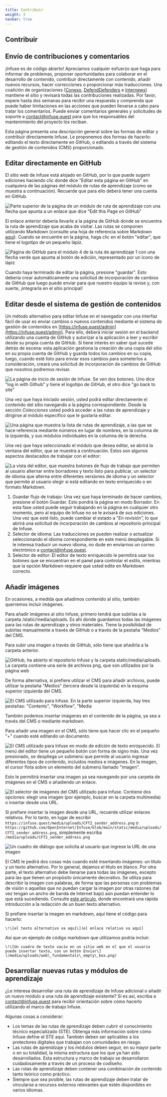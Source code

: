 ```yaml
---
title: Contribuir
weight: 3
navbar: true
---
```


## **Contribuir**

## **Envío de contribuciones y comentarios**

¡Infuse es de código abierto\! Apreciamos cualquier esfuerzo que haga para informar de problemas, proponer oportunidades para colaborar en el desarrollo de contenido, contribuir directamente con contenido, añadir nuevos recursos, hacer correcciones o proporcionar más traducciones. Una coalición de organizaciones ([Conexo](https://conexo.org/), [DefendDefenders](https://defenddefenders.org/) e [Internews](https://internews.org/)) mantiene el sitio y revisará todas las contribuciones realizadas. Por favor, espere hasta dos semanas para recibir una respuesta y comprenda que puede haber limitaciones en las acciones que pueden llevarse a cabo para tratar los comentarios. Puede enviar comentarios generales y solicitudes de soporte a contact@infuse.quest para que los responsables del mantenimiento del proyecto los reciban.

Esta página presenta una descripción general sobre las formas de editar y contribuir directamente Infuse. Le proponemos dos formas de hacerlo: editando el texto directamente en GitHub, o editando a través del sistema de gestión de contenidos (CMS) proporcionado.

## **Editar directamente en GitHub**

El sitio web de Infuse está alojado en GitHub, por lo que puede sugerir ediciones haciendo clic donde dice "Editar esta página en GitHub" en cualquiera de las páginas del módulo de rutas de aprendizaje (como se muestra a continuación). Recuerde que para ello deberá tener una cuenta en GitHub.

![Parte superior de la página de un módulo de ruta de aprendizaje con una flecha que apunta a un enlace que dice "Edit this Page on GitHub" ](/media/uploads/contribute-1.png)

El enlace anterior debería llevarle a la página de GitHub donde se encuentra la ruta de aprendizaje que acaba de visitar. Las rutas se componen utilizando Markdown (consulte una hoja de referencia sobre Markdown [aquí](https://www.markdownguide.org/basic-syntax/)). Cuando se encuentre en la página, haga clic en el botón "editar", que tiene el logotipo de un pequeño lápiz.

![Página de GitHub para el módulo 4 de la ruta de aprendizaje 1 con una flecha verde que apunta al botón de edición, representado por un ícono de lápiz](/media/uploads/contribute-2.png)

Cuando haya terminado de editar la página, presione "guardar". Esto debería crear automáticamente una solicitud de incorporación de cambios de GitHub que luego puede enviar para que nuestro equipo la revise y, con suerte, ¡integrarla en el sitio principal\!

## **Editar desde el sistema de gestión de contenidos**

Un método alternativo para editar Infuse en el navegador con una interfaz fácil de usar es enviar cambios o nuevos contenidos mediante el sistema de gestión de contenidos en [https://infuse.quest/admin](https://infuse.quest/admin). Para ello, deberá iniciar sesión en el backend utilizando una cuenta de GitHub y autorizar a la aplicación a leer y escribir desde su propia cuenta de GitHub. Si tiene interés en saber qué sucede detrás de escena: esta aplicación gestiona la creación de una copia del sitio en su propia cuenta de GitHub y guarda todos los cambios en su copia, luego, cuando esté listo para enviar esos cambios para someterlos a consideración, creará una solicitud de incorporación de cambios de GitHub que nosotros podremos revisar.

![La página de inicio de sesión de Infuse. Se ven dos botones. Uno dice "log in with Github" y tiene el logotipo de GitHub, el otro dice "go back to site"](/media/uploads/contribute-3.png)

Una vez que haya iniciado sesión, usted podrá editar directamente el contenido del sitio navegando a la página correspondiente. Desde la sección *Colecciones* usted podrá acceder a las rutas de aprendizaje y dirigirse al módulo específico que le gustaría editar.

![Una página que muestra la lista de rutas de aprendizaje, a las que se hace referencia mediante números en lugar de nombres, en la columna de la izquierda, y sus módulos individuales en la columna de la derecha.](/media/uploads/contribute-4.png)

Una vez que haya seleccionado el módulo que desea editar, se abrirá la ventana del editor, que se muestra a continuación. Estos son algunos aspectos destacados de trabajar con el editor:

![La vista del editor, que muestra botones de flujo de trabajo que permiten al usuario alternar entre borradores y texto listo para publicar, un selector de idioma que alterna entre diferentes versiones de idioma y un selector que permite al usuario elegir si está editando en texto enriquecido o en formato Markdown.](/media/uploads/contribute-5.png)

1. Guardar flujo de trabajo: Una vez que haya terminado de hacer cambios, presione el botón Guardar. Esto pondrá la página en modo Borrador. En esta fase usted puede seguir trabajando en la página en cualquier otro momento, pero al equipo de Infuse no se le avisará de sus ediciones. Una vez que esté listo, puede cambiar el estado a "*En revisión",* lo que abrirá una solicitud de incorporación de cambios al repositorio principal de Infuse.  
2. Selector de idioma: Las traducciones se pueden realizar o actualizar seleccionando el idioma correspondiente en este menú desplegable. Si le interesa traducir un nuevo idioma, no dude en enviarnos un correo electrónico a contact@infuse.quest.  
3. Selector de editor: El editor de texto enriquecido le permitirá usar los botones que se encuentran en el panel para controlar el estilo, mientras que la opción Markdown requiere que usted edite en Markdown correcto.

## **Añadir imágenes**

En ocasiones, a medida que añadimos contenido al sitio, también querremos incluir imágenes.

Para añadir imágenes al sitio Infuse, primero tendrá que subirlas a la carpeta /static/media/uploads. Es ahí donde guardamos todas las imágenes para las rutas de aprendizaje y otros materiales. Tiene la posibilidad de subirlas manualmente a través de GitHub o a través de la pestaña "Medios" del CMS.

Para subir una imagen a través de GitHub, sólo tiene que añadirla a la carpeta anterior.

![GitHub, ha abierto el repositorio Infuse y la carpeta static/media/uploads. La carpeta contiene una serie de archivos png, que son utilizados por la página web](/media/uploads/contribute-6.png)

De forma alternativa, si prefiere utilizar el CMS para añadir archivos, puede utilizar la pestaña "Medios" (tercera desde la izquierda) en la esquina superior izquierda del CMS.

![El CMS utilizado para Infuse. En la parte superior izquierda, hay tres pestañas: "Contents", "Workflow", "Media](/media/uploads/contribute-7.png)

También podemos insertar imágenes en el contenido de la página, ya sea a través del CMS o mediante markdown.

Para añadir una imagen en el CMS, sólo tiene que hacer clic en el pequeño "+" cuando esté editando un documento.

![El CMS utilizado para Infuse en modo de edición de texto enriquecido. El menú del editor tiene un pequeño botón con forma de signo más. Una vez presionado, se despliega un submenú que permite al usuario ingresar diferentes tipos de contenido, incluidos medios e imágenes. En la imagen, el cursor flota sobre un elemento del submenú llamado "imagen".](/media/uploads/contribute-8.png)

Esto le permitirá insertar una imagen ya sea navegando por una carpeta de imágenes en el CMS o añadiendo un enlace.

![El selector de imágenes del CMS utilizado para Infuse. Contiene dos opciones: elegir una imagen (por ejemplo, buscar en la carpeta multimedia) o insertar desde una URL.](/media/uploads/contribute-9.png)

Si prefiere insertar la imagen desde una URL, recuerde utilizar enlaces relativos. Por lo tanto, en lugar de escribir `https://infuse.quest/media/uploads/CFT2_sender_address.png` o `https://github.com/OpenInternet/Infuse/blob/main/static/media/uploads/CFT2_sender_address.png`, simplemente escriba `/media/uploads/CFT2_sender_address.png`

![Un cuadro de diálogo que solicita al usuario que ingrese la URL de una imagen](/media/uploads/contribute-10.png)

El CMS le pedirá dos cosas más cuando esté insertando imágenes: un título y un texto alternativo. Por lo general, dejamos el título en blanco. Por otra parte, el texto alternativo debe llenarse para todas las imágenes, excepto para las que tienen un propósito únicamente decorativo. Se utiliza para describir la imagen con palabras, de forma que las personas con problemas de visión o aquellas que no puedan cargar la imagen por otras razones (tal vez tengan un ancho de banda de Internet bajo) aún puedan entender lo que está sucediendo. Consulte [este artículo](https://design102.blog.gov.uk/2022/01/14/whats-the-alternative-how-to-write-good-alt-text/), donde encontrará una rápida introducción a la redacción de un buen texto alternativo.

Si prefiere insertar la imagen en markdown, aquí tiene el código para hacerlo:

`\!\[el texto alternativo va aquí\](el enlace relativo va aquí)`

Así que un ejemplo de código markdown que utilizamos podría incluir:

`\!\[Un cuadro de texto vacío en un sitio web en el que el usuario puede insertar texto, con un botón Enviar\](/media/uploads/web\_fundamentals\_empty\_box.png)`

## **Desarrollar nuevas rutas y módulos de aprendizaje**

¿Le interesa desarrollar una ruta de aprendizaje de Infuse adicional o añadir un nuevo módulo a una ruta de aprendizaje existente? Si es así, escriba a contact@infuse.quest para recibir orientación sobre cómo hacerlo utilizando el marco de trabajo Infuse.

Algunas cosas a considerar:

* Los temas de las rutas de aprendizaje deben cubrir el conocimiento técnico especializado (STE). Obtenga más información sobre cómo Infuse define el STE aquí. También deben ser aplicables a los protectores digitales que trabajan con comunidades en riesgo.  
* Las rutas de aprendizaje y los módulos deben seguir, en su mayor parte o en su totalidad, la misma estructura que los que ya han sido desarrollados. Esta estructura y marco de trabajo se desarrollaron cuidadosamente a través de un proceso de codiseño.  
* Las rutas de aprendizaje deben contener una combinación de contenido tanto teórico como práctico.  
* Siempre que sea posible, las rutas de aprendizaje deben tratar de vincularse a recursos externos relevantes que estén disponibles en varios idiomas.